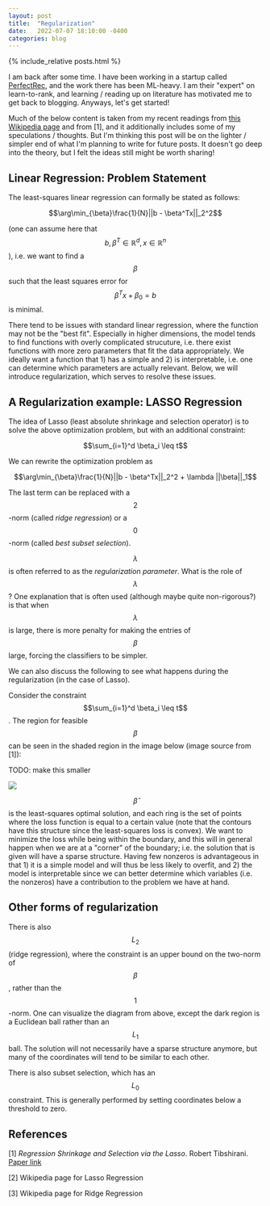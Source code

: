 ```yaml
---
layout: post
title:  "Regularization"
date:   2022-07-07 18:10:00 -0400
categories: blog
---
```


{% include_relative posts.html %}

I am back after some time. I have been working in a startup called <a href = "perfectrec.com">PerfectRec</a>, and
the work there has been ML-heavy. I am their "expert" on learn-to-rank, and learning / reading up on literature has
motivated me to get back to blogging. Anyways, let's get started!

Much of the below content is taken from my recent readings from <a href = "https://en.wikipedia.org/wiki/Lasso_(statistics)">this Wikipedia page</a> and from [1], and it additionally includes some of my speculations / thoughts. But I'm thinking this post will be on the lighter / simpler end of what I'm planning to write for future posts. It doesn't go deep into the theory, but I felt the ideas still might be worth sharing!

## Linear Regression: Problem Statement

The least-squares linear regression can formally be stated as follows:

$$\arg\min_{\beta}\frac{1}{N}||b - \beta^Tx||_2^2$$

(one can assume here that $$b, \beta^T \in \mathbb{R}^d, x \in \mathbb{R}^n$$), i.e. we want to find a $$\beta$$
such that the least squares error for $$\beta^Tx + \beta_0 = b$$ is minimal.

There tend to be issues with standard linear regression, where the function may not be the "best fit". Especially in higher dimensions, the model tends to find functions with overly complicated strucuture, i.e. there exist functions with more zero parameters that fit the data appropriately. We ideally want a function that 1) has a simple and 2) is interpretable, i.e. one can determine which parameters are actually relevant. Below, we will introduce regularization, which serves to resolve these issues.

## A Regularization example: LASSO Regression

The idea of Lasso (least absolute shrinkage and selection operator) is to solve the above optimization problem, but with an additional constraint:

$$\sum_{i=1}^d \beta_i \leq t$$

We can rewrite the optimization problem as 

$$\arg\min_{\beta}\frac{1}{N}||b - \beta^Tx||_2^2 + \lambda ||\beta||_1$$

The last term can be replaced with a $$2$$-norm (called _ridge regression_) or a $$0$$-norm (called
_best subset selection_).

$$\lambda$$ is often referred to as the _regularization parameter_. What is the role of $$\lambda$$?
One explanation that is often used (although maybe quite non-rigorous?) is that when $$\lambda$$ is large,
there is more penalty for making the entries of $$\beta$$ large, forcing the classifiers to be simpler.

We can also discuss the following to see what happens during the regularization (in the case of Lasso).

Consider the constraint $$\sum_{i=1}^d \beta_i \leq t$$. The region for feasible $$\beta$$ can be seen in the shaded region in the image below (image source from [1]):


TODO: make this smaller

![](../../../../files/L1.png)

$$\hat{\beta}$$ is the least-squares optimal solution, and each ring is the set of points where the loss function is equal to a certain value (note that the contours have this structure since the least-squares loss is convex). We want to minimize the loss while being within the boundary, and this will in general happen when we are at a "corner" of the boundary; i.e. the solution that is given will have a sparse structure. Having few nonzeros is advantageous in that 1) it is a simple model and will thus be less likely to overfit, and 2) the model is interpretable since we can better determine which variables (i.e. the nonzeros) have a contribution to the problem we have at hand.

## Other forms of regularization

There is also $$L_2$$ (ridge regression), where the constraint is an upper bound on the two-norm of $$\beta$$, rather than the $$1$$-norm. One can visualize the diagram from above, except the dark region is a Euclidean ball rather than an $$L_1$$ ball. The solution will not necessarily have a sparse structure anymore, but many of the coordinates will tend to be similar to each other.

There is also subset selection, which has an $$L_0$$ constraint. This is generally performed by setting coordinates below a threshold to zero.

## References

[1] _Regression Shrinkage and Selection via the Lasso_. Robert Tibshirani. <a href = "https://webdoc.agsci.colostate.edu/koontz/arec-econ535/papers/Tibshirani%20(JRSS-B%201996).pdf">Paper link</a>

[2] Wikipedia page for Lasso Regression

[3] Wikipedia page for Ridge Regression